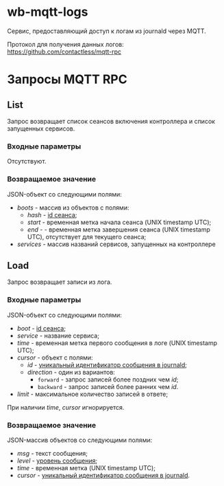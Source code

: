 wb-mqtt-logs
==========

Сервис, предоставляющий доступ к логам из journald через MQTT.

Протокол для получения данных логов: https://github.com/contactless/mqtt-rpc

Запросы MQTT RPC
================

List
-------------

Запрос возвращает список сеансов включения контроллера и список запущенных сервисов.

### Входные параметры 

Отсутствуют.

### Возвращаемое значение

JSON-объект со следующими полями:

* *boots* - массив из объектов с полями:
  * *hash* - [id сеанса](https://www.freedesktop.org/software/systemd/man/systemd.journal-fields.html#_BOOT_ID=);
  * *start* - временная метка начала сеанса (UNIX timestamp UTC);
  * *end* - - временная метка завершения сеанса (UNIX timestamp UTC), отсутствует для текущего сеанса;
* *services* - массив названий сервисов, запущенных на контроллере

Load
-----------

Запрос возвращает записи из лога.

### Входные параметры

JSON-объект со следующими полями:

* *boot* - [id сеанса](https://www.freedesktop.org/software/systemd/man/systemd.journal-fields.html#_BOOT_ID=);
* *service* - название сервиса;
* *time* - временная метка первого сообщения в логе (UNIX timestamp UTC);
* *cursor* - объект с полями:
  * *id* - [уникальный идентификатор сообщения в journald](https://www.freedesktop.org/software/systemd/man/systemd.journal-fields.html#__CURSOR=);
  * *direction* - один из вариантов:
    * `forward` - запрос записей более поздних чем *id*;
    * `backward` - запрос записей более ранних чем *id*.
* *limit* - максимальное количество записей в ответе;

При наличии *time*, *cursor* игнорируется.

### Возвращаемое значение

JSON-массив объектов со следующими полями:
* *msg* - текст сообщения;
* *level* - [уровень сообщения](https://en.wikipedia.org/wiki/Syslog#Severity_level);
* *time* - временная метка (UNIX timestamp UTC);
* *cursor* - [уникальный идентификатор сообщения в journald](https://www.freedesktop.org/software/systemd/man/systemd.journal-fields.html#__CURSOR=).
